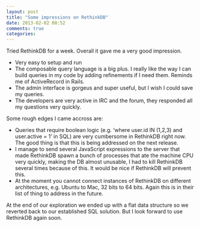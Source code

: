 ```yaml
---
layout: post
title: "Some impressions on RethinkDB"
date: 2013-02-02 08:52
comments: true
categories: 
---
```


Tried RethinkDB for a week. Overall it gave me a very good impression. 

- Very easy to setup and run
- The composable query language is a big plus. I really like the way I can build queries in my code by adding refinements if I need them. Reminds me of ActiveRecord in Rails.
- The admin interface is gorgeus and super useful, but I wish I could save my queries.
- The developers are very active in IRC and the forum, they responded all my questions very quickly.

Some rough edges I came accross are:

- Queries that require boolean logic (e.g. ‘where user.id IN (1,2,3) and user.active = 1’ in SQL) are very cumbersome in RethinkDB right now. The good thing is that this is being addressed on the next release.
- I manage to send several JavaScript expressions to the server that made RethinkDB spawn a bunch of processes that ate the machine CPU very quickly, making the DB almost unusable, I had to kill RethinkDB several times because of this. It would be nice if RethinkDB will  prevent this.
- At the moment you cannot connect instances of RethinkDB on different architectures, e.g. Ubuntu to Mac, 32 bits to 64 bits. Again this is in their list of thing to address in the future.

At the end of our exploration we ended up with a flat data structure so we reverted back to our established SQL solution. But I look forward to use RethinkDB again soon. 
